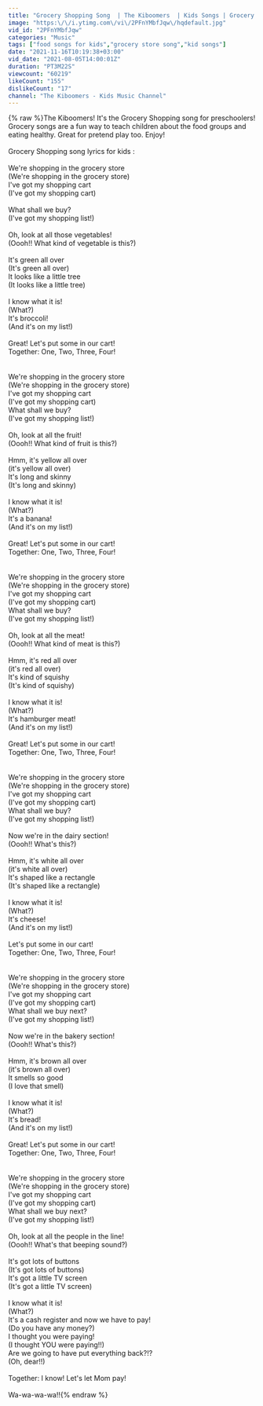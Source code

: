 ```yaml
---
title: "Grocery Shopping Song  | The Kiboomers  | Kids Songs | Grocery Store | Supermarket | Preschool Songs"
image: "https:\/\/i.ytimg.com\/vi\/2PFnYMbfJqw\/hqdefault.jpg"
vid_id: "2PFnYMbfJqw"
categories: "Music"
tags: ["food songs for kids","grocery store song","kid songs"]
date: "2021-11-16T10:19:38+03:00"
vid_date: "2021-08-05T14:00:01Z"
duration: "PT3M22S"
viewcount: "60219"
likeCount: "155"
dislikeCount: "17"
channel: "The Kiboomers - Kids Music Channel"
---
```

{% raw %}The Kiboomers!  It's the Grocery Shopping song for preschoolers! Grocery songs are a fun way to teach children about the food groups and eating healthy.  Great for pretend play too. Enjoy!<br /><br />Grocery Shopping song lyrics for kids :<br /><br />We're shopping in the grocery store<br />(We're shopping in the grocery store)<br />I've got my shopping cart<br />(I've got my shopping cart)<br /><br />What shall we buy?<br />(I've got my shopping list!)<br /><br />Oh, look at all those vegetables!<br />(Oooh!! What kind of vegetable is this?)<br /><br />It's green all over<br />(It's green all over)<br />It looks like a little tree<br />(It looks like a little tree)<br /><br />I know what it is!<br />(What?)<br />It's broccoli! <br />(And it's on my list!)<br /><br />Great! Let's put some in our cart!<br />Together: One, Two, Three, Four!<br /><br /><br />We're shopping in the grocery store<br />(We're shopping in the grocery store)<br />I've got my shopping cart<br />(I've got my shopping cart)<br />What shall we buy?<br />(I've got my shopping list!)<br /><br />Oh, look at all the fruit!<br />(Oooh!! What kind of fruit is this?)<br /><br />Hmm, it's yellow all over<br />(it's yellow all over)<br />It's long and skinny<br />(It's long and skinny)<br /><br />I know what it is!<br />(What?)<br />It's a banana!<br />(And it's on my list!)<br /><br />Great! Let's put some in our cart!<br />Together: One, Two, Three, Four!<br /><br /><br />We're shopping in the grocery store<br />(We're shopping in the grocery store)<br />I've got my shopping cart<br />(I've got my shopping cart)<br />What shall we buy?<br />(I've got my shopping list!)<br /><br />Oh, look at all the meat!<br />(Oooh!! What kind of meat is this?)<br /><br />Hmm, it's red all over<br />(it's red all over)<br />It's kind of squishy<br />(It's kind of squishy)<br /><br />I know what it is!<br />(What?)<br />It's hamburger meat!<br />(And it's on my list!)<br /><br />Great! Let's put some in our cart!<br />Together: One, Two, Three, Four!<br /><br /><br />We're shopping in the grocery store<br />(We're shopping in the grocery store)<br />I've got my shopping cart<br />(I've got my shopping cart)<br />What shall we buy?<br />(I've got my shopping list!)<br /><br />Now we're in the dairy section!<br />(Oooh!! What's this?)<br /><br />Hmm, it's white all over<br />(it's white all over)<br />It's shaped like a rectangle<br />(It's shaped like a rectangle)<br /><br />I know what it is!<br />(What?)<br />It's cheese!<br />(And it's on my list!)<br /><br />Let's put some in our cart!<br />Together: One, Two, Three, Four!<br /><br /><br />We're shopping in the grocery store<br />(We're shopping in the grocery store)<br />I've got my shopping cart<br />(I've got my shopping cart)<br />What shall we buy next?<br />(I've got my shopping list!)<br /><br />Now we're in the bakery section!<br />(Oooh!! What's this?)<br /><br />Hmm, it's brown all over<br />(it's brown all over)<br />It smells so good<br />(I love that smell)<br /><br />I know what it is!<br />(What?)<br />It's bread!<br />(And it's on my list!)<br /><br />Great! Let's put some in our cart!<br />Together: One, Two, Three, Four!<br /><br /><br />We're shopping in the grocery store<br />(We're shopping in the grocery store)<br />I've got my shopping cart<br />(I've got my shopping cart)<br />What shall we buy next?<br />(I've got my shopping list!)<br /><br />Oh, look at all the people in the line!<br />(Oooh!! What's that beeping sound?)<br /><br />It's got lots of buttons<br />(It's got lots of buttons)<br />It's got a little TV screen<br />(It's got a little TV screen)<br /><br />I know what it is!<br />(What?)<br />It's a cash register and now we have to pay! <br />(Do you have any money?)<br />I thought you were paying!<br />(I thought YOU were paying!!)<br />Are we going to have put everything back?!?<br />(Oh, dear!!)<br /><br />Together: I know! Let's let Mom pay!<br /><br />Wa-wa-wa-wa!!{% endraw %}
